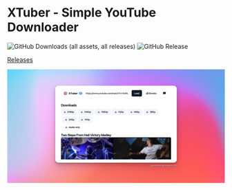 # XTuber - Simple YouTube Downloader

![GitHub Downloads (all assets, all releases)](https://img.shields.io/github/downloads/chientrm/xtuber/total)
![GitHub Release](https://img.shields.io/github/v/release/chientrm/xtuber)

[Releases](https://github.com/chientrm/xtuber/releases)

![Image 3](images/3.png)
